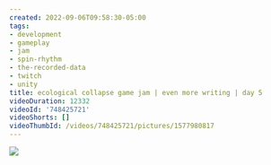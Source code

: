 ```yaml
---
created: 2022-09-06T09:58:30-05:00
tags:
- development
- gameplay
- jam
- spin-rhythm
- the-recorded-data
- twitch
- unity
title: ecological collapse game jam | even more writing | day 5
videoDuration: 12332
videoId: '748425721'
videoShorts: []
videoThumbId: /videos/748425721/pictures/1577980817
---
```


![](20220906145830.jpg)
